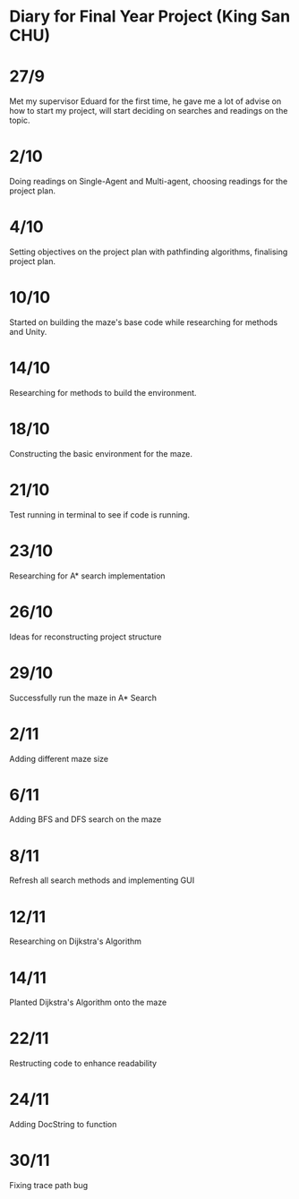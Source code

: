 # Diary for Final Year Project (King San CHU)

# 27/9

Met my supervisor Eduard for the first time, he gave me a lot of advise on how to start my project, will start deciding on searches and readings on the topic.

# 2/10 

Doing readings on Single-Agent and Multi-agent, choosing readings for the project plan.

# 4/10

Setting objectives on the project plan with pathfinding algorithms, finalising project plan.

# 10/10

Started on building the maze's base code while researching for methods and Unity.

# 14/10

Researching for methods to build the environment.

# 18/10

Constructing the basic environment for the maze.

# 21/10

Test running in terminal to see if code is running.

# 23/10 

Researching for A* search implementation

# 26/10

Ideas for reconstructing project structure

# 29/10

Successfully run the maze in A* Search

# 2/11

Adding different maze size

# 6/11

Adding BFS and DFS search on the maze

# 8/11 

Refresh all search methods and implementing GUI

# 12/11

Researching on Dijkstra's Algorithm

# 14/11

Planted Dijkstra's Algorithm onto the maze

# 22/11

Restructing code to enhance readability

# 24/11

Adding DocString to function

# 30/11

Fixing trace path bug